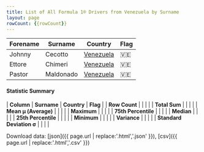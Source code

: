 ```yaml
---
title: List of All Formula 1® Drivers from Venezuela by Surname
layout: page
rowCount: {{rowCount}}
---
```


| Forename | Surname | Country | Flag |
|--|--|--|--|
| Johnny | Cecotto | [Venezuela](/f1/countries/venezuela) | 🇻🇪 |
| Ettore | Chimeri | [Venezuela](/f1/countries/venezuela) | 🇻🇪 |
| Pastor | Maldonado | [Venezuela](/f1/countries/venezuela) | 🇻🇪 |

#### Statistic Summary

| **Column** | **Surname** | **Country** | **Flag** |
| **Row Count** |  |  |  |
| **Total Sum** |  |  |  |
| **Mean μ (Average)** |  |  |  |
| **Maximum** |  |  |  |
| **75th Percentile** |  |  |  |
| **Median** |  |  |  |
| **25th Percentile** |  |  |  |
| **Minimum** |  |  |  |
| **Variance** |  |  |  |
| **Standard Deviation σ** |  |  |  |

Download data: [json]({{ page.url | replace:'.html','.json' }}), [csv]({{ page.url | replace:'.html','.csv' }})
